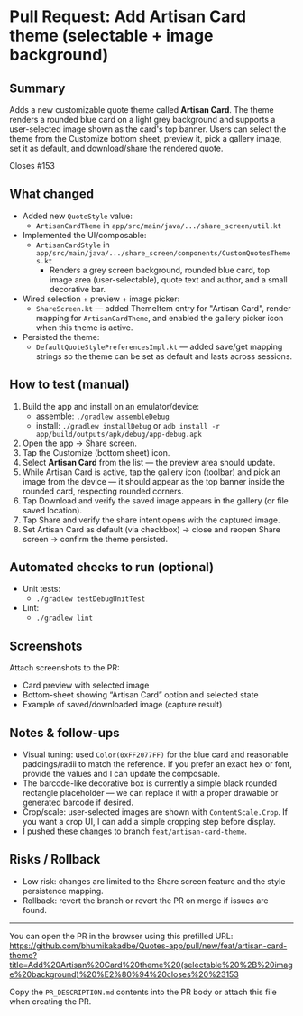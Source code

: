 # Pull Request: Add Artisan Card theme (selectable + image background)

## Summary
Adds a new customizable quote theme called **Artisan Card**. The theme renders a rounded blue card on a light grey background and supports a user-selected image shown as the card's top banner. Users can select the theme from the Customize bottom sheet, preview it, pick a gallery image, set it as default, and download/share the rendered quote.

Closes #153

## What changed
- Added new `QuoteStyle` value:
  - `ArtisanCardTheme` in `app/src/main/java/.../share_screen/util.kt`
- Implemented the UI/composable:
  - `ArtisanCardStyle` in `app/src/main/java/.../share_screen/components/CustomQuotesThemes.kt`
    - Renders a grey screen background, rounded blue card, top image area (user-selectable), quote text and author, and a small decorative bar.
- Wired selection + preview + image picker:
  - `ShareScreen.kt` — added ThemeItem entry for "Artisan Card", render mapping for `ArtisanCardTheme`, and enabled the gallery picker icon when this theme is active.
- Persisted the theme:
  - `DefaultQuoteStylePreferencesImpl.kt` — added save/get mapping strings so the theme can be set as default and lasts across sessions.

## How to test (manual)
1. Build the app and install on an emulator/device:
   - assemble: `./gradlew assembleDebug`
   - install: `./gradlew installDebug` or `adb install -r app/build/outputs/apk/debug/app-debug.apk`
2. Open the app → Share screen.
3. Tap the Customize (bottom sheet) icon.
4. Select **Artisan Card** from the list — the preview area should update.
5. While Artisan Card is active, tap the gallery icon (toolbar) and pick an image from the device — it should appear as the top banner inside the rounded card, respecting rounded corners.
6. Tap Download and verify the saved image appears in the gallery (or file saved location).
7. Tap Share and verify the share intent opens with the captured image.
8. Set Artisan Card as default (via checkbox) → close and reopen Share screen → confirm the theme persisted.

## Automated checks to run (optional)
- Unit tests:
  - `./gradlew testDebugUnitTest`
- Lint:
  - `./gradlew lint`

## Screenshots
Attach screenshots to the PR:
- Card preview with selected image
- Bottom-sheet showing “Artisan Card” option and selected state
- Example of saved/downloaded image (capture result)

## Notes & follow-ups
- Visual tuning: used `Color(0xFF2077FF)` for the blue card and reasonable paddings/radii to match the reference. If you prefer an exact hex or font, provide the values and I can update the composable.
- The barcode-like decorative box is currently a simple black rounded rectangle placeholder — we can replace it with a proper drawable or generated barcode if desired.
- Crop/scale: user-selected images are shown with `ContentScale.Crop`. If you want a crop UI, I can add a simple cropping step before display.
- I pushed these changes to branch `feat/artisan-card-theme`.

## Risks / Rollback
- Low risk: changes are limited to the Share screen feature and the style persistence mapping.
- Rollback: revert the branch or revert the PR on merge if issues are found.

---

You can open the PR in the browser using this prefilled URL:
https://github.com/bhumikakadbe/Quotes-app/pull/new/feat/artisan-card-theme?title=Add%20Artisan%20Card%20theme%20(selectable%20%2B%20image%20background)%20%E2%80%94%20closes%20%23153

Copy the `PR_DESCRIPTION.md` contents into the PR body or attach this file when creating the PR.
